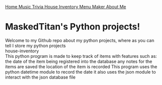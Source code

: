 <!DOCTYPE html>
<html lang="en">

<div class="top">
    <a href="https://github.com/RealMaskedTitan/python-projects/tree/master">Home   </a>
    <a href="https://github.com/RealMaskedTitan/python-projects/tree/master/music%20trivia">Music Trivia    </a>
    <a href="https://github.com/RealMaskedTitan/python-projects/tree/master/house-inventory">House Inventory    </a>
    <a href="https://github.com/RealMaskedTitan/python-projects/tree/master/menu-maker">Menu Maker  </a>
    <a href="https://github.com/RealMaskedTitan/python-projects/tree/master/bio">About Me   </a>
  </div>
      <div>

<h1>MaskedTitan's Python projects!</h1>
<p1>Welcome to my Github repo about my python projects, where as you can tell I store my python projects</p1>
<br>
<p2>house-inventory</p2>
<div>
    This python program is made to keep track of items with features such as: the date of the item being registered into the                                database any notes for the items are saved the location of the item is recorded
    This program uses the python datetime module to record the date it also uses the json module to interact with the json database file
</div>
